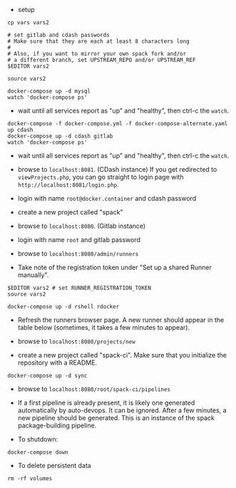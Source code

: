 
 - setup

```
cp vars vars2

# set gitlab and cdash passwords
# Make sure that they are each at least 8 characters long
#
# Also, if you want to mirror your own spack fork and/or
# a different branch, set UPSTREAM_REPO and/or UPSTREAM_REF
$EDITOR vars2

source vars2
```

```
docker-compose up -d mysql
watch 'docker-compose ps'
```

 - wait until all services report as "up" and "healthy", then ctrl-c the
   `watch`.

```
docker-compose -f docker-compose.yml -f docker-compose-alternate.yaml up cdash
docker-compose up -d cdash gitlab
watch 'docker-compose ps'
```

 - wait until all services report as "up" and "healthy", then ctrl-c the
   `watch`.

 - browse to `localhost:8081`. (CDash instance) If you get redirected to `viewProjects.php`, you can go straight to login page with `http://localhost:8081/login.php`.
 - login with name `root@docker.container` and cdash password
 - create a new project called "spack"

 - browse to `localhost:8080`. (Gitlab instance)
 - login with name `root` and gitlab password
 - browse to `localhost:8080/admin/runners`
 - Take note of the registration token under "Set up a shared Runner manually".

```
$EDITOR vars2 # set RUNNER_REGISTRATION_TOKEN
source vars2

docker-compose up -d rshell rdocker
```

 - Refresh the runners browser page.  A new runner should appear in the table
   below (sometimes, it takes a few minutes to appear).

 - browse to `localhost:8080/projects/new`
 - create a new project called "spack-ci".  Make sure that you initialize the
   repository with a README.

```
docker-compose up -d sync
```

 - browse to `localhost:8080/root/spack-ci/pipelines`

 - If a first pipeline is already present, it is likely one generated
   automatically by auto-devops.  It can be ignored.  After a few minutes, a new
   pipeline should be generated.  This is an instance of the spack
   package-building pipeline.

 - To shutdown:

```
docker-compose down
```

 - To delete persistent data

```
rm -rf volumes
```
